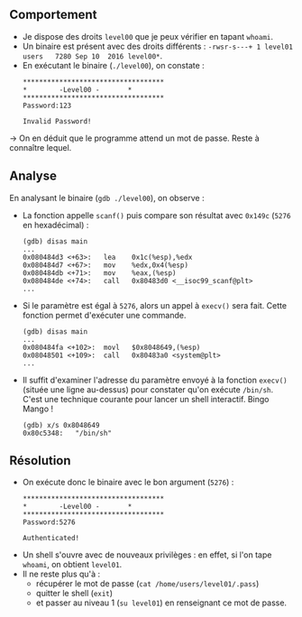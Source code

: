 ## Comportement
- Je dispose des droits `level00` que je peux vérifier en tapant `whoami`.
- Un binaire est présent avec des droits différents : `-rwsr-s---+ 1 level01 users   7280 Sep 10  2016 level00*`.
- En exécutant le binaire (`./level00`), on constate : 
    ```shell
    ***********************************
    * 	     -Level00 -		  *
    ***********************************
    Password:123

    Invalid Password!
    ```

→ On en déduit que le programme attend un mot de passe. Reste à connaître lequel.

## Analyse
En analysant le binaire (`gdb ./level00`), on observe :
  - La fonction appelle `scanf()` puis compare son résultat avec `0x149c` (`5276` en hexadécimal) :
    ```shell
    (gdb) disas main
    ...
    0x080484d3 <+63>:	lea    0x1c(%esp),%edx
    0x080484d7 <+67>:	mov    %edx,0x4(%esp)
    0x080484db <+71>:	mov    %eax,(%esp)
    0x080484de <+74>:	call   0x80483d0 <__isoc99_scanf@plt>
    ...
    ```
  - Si le paramètre est égal à `5276`, alors un appel à `execv()` sera fait. Cette fonction permet d'exécuter une commande.
    ```shell
    (gdb) disas main
    ...
    0x080484fa <+102>:	movl   $0x8048649,(%esp)
    0x08048501 <+109>:	call   0x80483a0 <system@plt>
    ...
    ```
  - Il suffit d'examiner l'adresse du paramètre envoyé à la fonction `execv()` (située une ligne au-dessus) pour constater qu'on exécute `/bin/sh`. C'est une technique courante pour lancer un shell interactif. Bingo Mango !
    ```shell
    (gdb) x/s 0x8048649
    0x80c5348:	 "/bin/sh"
    ```

## Résolution
- On exécute donc le binaire avec le bon argument (`5276`) : 
    ```shell
    ***********************************
    * 	     -Level00 -		  *
    ***********************************
    Password:5276

    Authenticated!
    ``` 
- Un shell s'ouvre avec de nouveaux privilèges : en effet, si l'on tape `whoami`, on obtient `level01`.
- Il ne reste plus qu'à :
  - récupérer le mot de passe (`cat /home/users/level01/.pass`)
  - quitter le shell (`exit`)
  - et passer au niveau 1 (`su level01`) en renseignant ce mot de passe.
